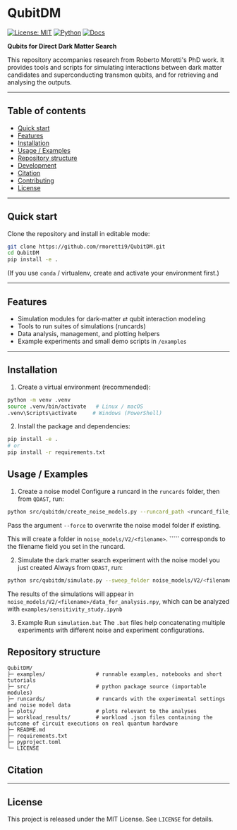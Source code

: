 # QubitDM

[![License: MIT](https://img.shields.io/badge/License-MIT-blue.svg)]()
[![Python](https://img.shields.io/badge/python-%3E%3D3.8-blue)]()
[![Docs](https://img.shields.io/badge/docs-in_progress-lightgrey)]()

**Qubits for Direct Dark Matter Search**

This repository accompanies research from Roberto Moretti's PhD work. It provides tools and scripts for simulating interactions between dark matter candidates and superconducting transmon qubits, and for retrieving and analysing the outputs.

---

## Table of contents

- [Quick start](#quick-start)
- [Features](#features)
- [Installation](#installation)
- [Usage / Examples](#usage--examples)
- [Repository structure](#repository-structure)
- [Development](#development)
- [Citation](#citation)
- [Contributing](#contributing)
- [License](#license)

---

## Quick start

Clone the repository and install in editable mode:

```bash
git clone https://github.com/rmoretti9/QubitDM.git
cd QubitDM
pip install -e .
```

(If you use `conda` / virtualenv, create and activate your environment first.)

---

## Features

- Simulation modules for dark-matter ⇄ qubit interaction modeling
- Tools to run suites of simulations (runcards)
- Data analysis, management, and plotting helpers
- Example experiments and small demo scripts in `/examples`
---

## Installation

1. Create a virtual environment (recommended):

```bash
python -m venv .venv
source .venv/bin/activate   # Linux / macOS
.venv\Scripts\activate     # Windows (PowerShell)
```

2. Install the package and dependencies:

```bash
pip install -e .
# or
pip install -r requirements.txt
```

## Usage / Examples
1. Create a noise model
Configure a runcard in the ```runcards``` folder, then from ```QDAST```, run:
```bash
python src/qubitdm/create_noise_models.py --runcard_path <runcard_file_name>
```
Pass the argument ```--force``` to overwrite the noise model folder if existing.

This will create a folder in ```noise_models/V2/<filename>```. ```<filename>`` corresponds to the filename field you set in the runcard.

2. Simulate the dark matter search experiment with the noise model you just created
Always from ```QDAST```, run:
```bash
python src/qubitdm/simulate.py --sweep_folder noise_models/V2/<filename>
```
The results of the simulations will appear in ```noise_models/V2/<filename>/data_for_analysis.npy```, which can be analyzed with ```examples/sensitivity_study.ipynb```

3. Example
Run ```simulation.bat``` The ```.bat``` files help concatenating multiple experiments with different noise and experiment configurations.

## Repository structure

```
QubitDM/
├─ examples/                # runnable examples, notebooks and short tutorials
├─ src/                     # python package source (importable modules)
├─ runcards/                # runcards with the experimental settings and noise model data
├─ plots/                   # plots relevant to the analyses
├─ workload_results/        # workload .json files containing the outcome of circuit executions on real quantum hardware
├─ README.md
├─ requirements.txt
├─ pyproject.toml
└─ LICENSE
```

## Citation


---

## License

This project is released under the MIT License. See `LICENSE` for details.